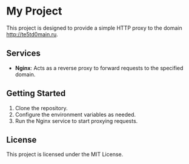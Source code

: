 # My Project

This project is designed to provide a simple HTTP proxy to the domain http://te5td0main.ru. 

## Services

- **Nginx**: Acts as a reverse proxy to forward requests to the specified domain.

## Getting Started

1. Clone the repository.
2. Configure the environment variables as needed.
3. Run the Nginx service to start proxying requests.

## License

This project is licensed under the MIT License.
